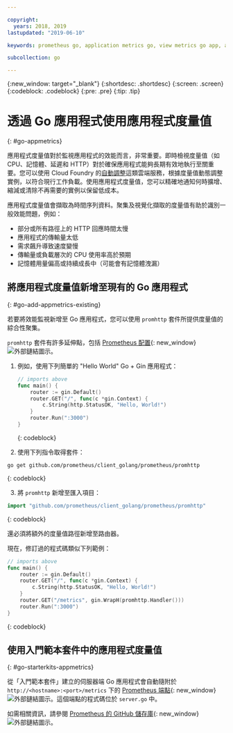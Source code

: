 ```yaml
---

copyright:
  years: 2018, 2019
lastupdated: "2019-06-10"

keywords: prometheus go, application metrics go, view metrics go app, add metrics go, promhttp go, autoscaling go

subcollection: go

---
```


{:new_window: target="_blank"}
{:shortdesc: .shortdesc}
{:screen: .screen}
{:codeblock: .codeblock}
{:pre: .pre}
{:tip: .tip}

# 透過 Go 應用程式使用應用程式度量值
{: #go-appmetrics}

應用程式度量值對於監視應用程式的效能而言，非常重要。即時檢視度量值（如 CPU、記憶體、延遲和 HTTP）對於確保應用程式能夠長期有效地執行至關重要。您可以使用 Cloud Foundry 的[自動調整](/docs/services/Auto-Scaling?topic=Auto-Scaling)這類雲端服務，根據度量值動態調整實例，以符合現行工作負載。使用應用程式度量值，您可以精確地通知何時擴增、縮減或清除不再需要的實例以保留低成本。

應用程式度量值會擷取為時間序列資料。聚集及視覺化擷取的度量值有助於識別一般效能問題，例如：

* 部分或所有路徑上的 HTTP 回應時間太慢
* 應用程式的傳輸量太低
* 需求飆升導致速度變慢
* 傳輸量或負載層次的 CPU 使用率高於預期
* 記憶體用量偏高或持續成長中（可能會有記憶體洩漏）

## 將應用程式度量值新增至現有的 Go 應用程式
{: #go-add-appmetrics-existing}

若要將效能監視新增至 Go 應用程式，您可以使用 `promhttp` 套件所提供度量值的綜合性聚集。

`promhttp` 套件有許多延伸點，包括 [Prometheus 配置](https://github.com/prometheus/client_golang){: new_window} ![外部鏈結圖示](../icons/launch-glyph.svg "外部鏈結圖示")。

1. 例如，使用下列簡單的 "Hello World" Go + Gin 應用程式：
    ```go
    // imports above
    func main() {
        router := gin.Default()
        router.GET("/", func(c *gin.Context) {
            c.String(http.StatusOK, "Hello, World!")
        }
        router.Run(":3000")
    }
    ```
    {: codeblock}

2. 使用下列指令取得套件：
  ```
  go get github.com/prometheus/client_golang/prometheus/promhttp
  ```
  {: codeblock}

3. 將 `promhttp` 新增至匯入項目：
  ```go
  import "github.com/prometheus/client_golang/prometheus/promhttp"
  ```
  {: codeblock}

  還必須將額外的度量值路徑新增至路由器。

  現在，修訂過的程式碼類似下列範例：
  ```go
  // imports above
  func main() {
      router := gin.Default()
      router.GET("/", func(c *gin.Context) {
          c.String(http.StatusOK, "Hello, World!")
      }
      router.GET("/metrics", gin.WrapH(promhttp.Handler()))
      router.Run(":3000")
  }
  ```
  {: codeblock}

## 使用入門範本套件中的應用程式度量值
{: #go-starterkits-appmetrics}

從「入門範本套件」建立的伺服器端 Go 應用程式會自動隨附於 `http://<hostname>:<port>/metrics` 下的 [Prometheus 端點](https://prometheus.io/){: new_window} ![外部鏈結圖示](../icons/launch-glyph.svg "外部鏈結圖示")。這個端點的程式碼位於 `server.go` 中。

如需相關資訊，請參閱 [Prometheus 的 GitHub 儲存庫](https://github.com/prometheus/client_golang/){: new_window} ![外部鏈結圖示](../icons/launch-glyph.svg "外部鏈結圖示")。
